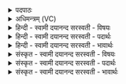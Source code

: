 <details><summary>पदपाठः</summary>

प्राच्यै॑। दि॒शे। स्वाहा॑। अ॒र्वाच्यै॑। दि॒शे। स्वाहा॑। दक्षि॑णायै। दि॒शे। स्वाहा॑। अ॒र्वाच्यै॑। दि॒शे। स्वाहा॑। प्र॒तीच्यै॑। दि॒शे। स्वाहा॑। अ॒र्वाच्यै॑। दि॒शे। स्वाहा॑। उदी॑च्यै। दि॒शे। स्वाहा॑। अ॒र्वाच्यै॑। दि॒शे। स्वाहा॑। ऊ॒र्ध्वायै॑। दि॒शे। स्वाहा॑। अ॒र्वाच्यै॑। दि॒शे। स्वाहा॑। अवा॑च्यै। दि॒शे। स्वाहा॑। अ॒र्वाच्यै॑। दि॒शे। स्वाहा॑। २४।
</details>

<details><summary>अधिमन्त्रम् (VC)</summary>

- दिशो देवताः
- प्रजापतिर्ऋषिः
- निचृदतिधृतिः
- षड्जः
</details>

<details><summary>हिन्दी - स्वामी दयानन्द सरस्वती  - विषयः</summary>

फिर किसलिये होम करना चाहिये, इस विषय को अगले मन्त्र में कहा है ॥
</details>

<details><summary>हिन्दी - स्वामी दयानन्द सरस्वती  - पदार्थः</summary>

पदार्थान्वयभाषाः -  जिन विद्वानों ने (प्राच्यै) जो प्रथम प्राप्त होती है अर्थात् प्रथम सूर्य मण्डल का संयोग करती उस (दिशे) दिशा के लिये (स्वाहा) ज्योतिःशास्त्रविद्यायुक्त वाणी (अर्वाच्यै) जो नीचे से सूर्यमण्डल को प्राप्त अर्थात् जब विषुमती रेखा से उत्तर का सूर्य नीचे-नीचे गिरता है, उस नीचे की (दिशे) दिशा के लिये (स्वाहा) ज्योतिःशास्त्रयुक्त वाणी (दक्षिणायै) जो पूर्वमुखवाले पुरुष के दाहिनी बाँह के निकट है, उस दक्षिण (दिशे) दिशा के लिये (स्वाहा) उक्त वाणी (अर्वाच्यै) निम्न है, उस (दिशे) दिशा के लिये (स्वाहा) उक्त वाणी (प्रतीच्यै) जो सूर्यमण्डल के प्रतिमुख अर्थात् लौटने के समय में प्राप्त और पूर्वमुखवाले पुरुष के पीठ पीछे होती उस पश्चिम (दिशे) दिशा के लिये (स्वाहा) ज्योतिःशास्त्रयुक्त वाणी (अर्वाच्यै) पश्चिम के नीचे जो (दिशे) दिशा है, उस के लिये (स्वाहा) ज्योतिःशास्त्रयुक्त वाणी (उदीच्यै) जो पूर्वाभिमुख पुरुष के वामभाग को प्राप्त होती, उस उत्तम (दिशे) दिशा के लिये (स्वाहा) ज्योतिःशास्त्रयुक्त वाणी (अर्वाच्यै) पृथिवी गोल में जो उत्तर दिशा के तले दिशा है, उस (दिशे) दिशा के लिये (स्वाहा) ज्योतिःशास्त्रयुक्त वाणी (ऊर्ध्वायै) जो ऊपर को वर्त्तमान है, उस (दिशे) दिशा के लिये (स्वाहा) ज्योतिःशास्त्रयुक्त वाणी (अर्वाच्यै) जो विरुद्ध प्राप्त होती ऊपरवाली दिशा के नीचे अर्थात् कभी पूर्व गिनी जाती, कभी उत्तर, कभी दक्षिण, कभी पश्चिम मानी जाती है, उस (दिशे) दिशा के लिये (स्वाहा) ज्योतिःशास्त्रयुक्त वाणी और (अवाच्यै) जो सबसे नीचे वर्त्तमान उस (दिशे) दिशा के लिये (स्वाहा) ज्योतिःशास्त्रविचारयुक्त वाणी तथा (अर्वाच्यै) पृथिवी गोल में जो उक्त प्रत्येक कोण दिशाओं के तले की दिशा है, उस (दिशे) दिशा के लिये (स्वाहा) ज्योतिःशास्त्रविद्यायुक्त वाणी विधान की, वे सब ओर कुशली अर्थात् आनन्दी होते हैं ॥२४ ॥
</details>

<details><summary>हिन्दी - स्वामी दयानन्द सरस्वती  - भावार्थः</summary>

भावार्थभाषाः -  हे मनुष्यो ! चार मुख्य दिशा और चार उपदिशा अर्थात् कोण दिशा भी वर्त्तमान हैं। ऐसे ऊपर और नीचे की दिशा भी वर्त्तमान हैं। वे मिल कर सब दश होती हैं, यह जानना चाहिये और एक क्रम से निश्चय नहीं की हुई तथा अपनी-अपनी कल्पना में समर्थ भी है, उनको उन-उनके अर्थ में समर्थन करने की यह रीति है कि जहाँ मनुष्य आप स्थित हो, उस देश को लेके सब की कल्पना होती है, इसको जानो ॥२४ ॥
</details>

<details><summary>संस्कृत - स्वामी दयानन्द सरस्वती  - विषयः</summary>

पुनः किमर्थो होमः कर्त्तव्य इत्याह ॥
</details>

<details><summary>संस्कृत - स्वामी दयानन्द सरस्वती  - पदार्थः</summary>

पदार्थान्वयभाषाः -  यैर्विद्वद्भिः प्राच्यै दिशे स्वाहाऽर्वाच्यै दिशे स्वाहा दक्षिणायै दिशे स्वाहाऽर्वाच्यै दिशे स्वाहा प्रतीच्यै दिशे स्वाहाऽर्वाच्यै दिशे स्वाहोदीच्यै दिशे स्वाहाऽर्वाच्यै दिशे स्वाहोर्ध्वायै दिशे स्वाहाऽर्वाच्यै दिशे स्वाहाऽवाच्यै दिशे स्वाहाऽर्वाच्यै दिशे स्वाहा च विधीयते ते सर्वतः कुशलिनो भवन्ति ॥२४ ॥
</details>

<details><summary>संस्कृत - स्वामी दयानन्द सरस्वती  - भावार्थः</summary>

भावार्थभाषाः -  हे मनुष्याश्चतस्रो मुख्या दिशः सन्ति तथा चतस्र उपदिशोऽपि वर्त्तन्त एवमूर्ध्वाऽर्वाची च दिशौ वर्त्तेते ता मिलित्वा दश जायन्त इति वेद्यम्। अनवस्थिता इमा विभ्व्यश्च सन्ति, यत्र स्वयं स्थितो भवेत्तद्देशमारभ्य सर्वासां कल्पना भवतीति विजानीत ॥२४ ॥
</details>